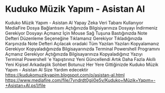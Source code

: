 # Kuduko Müzik Yapım - Asistan Al
Kuduko Müzik Yapım - Asistan Al Yapay Zeka Veri Tabanı Kullanıyor MediaFire Dosya Bağlantısını Açtığınızda Bilgisiyarınıza Dosyayı İndirmeniz Gerekiyor Dosyayı Açmanız İçin Mouse Sağ Tuşuna Bastığınızda Note Defteri Düzenleme Seçeneğine Tıklamanız Gerekiyor Tıkladığınızda Karşınızda Note Defteri Açılacak oradaki Tüm Yazılan Yazıları Kopyalamanız Gerekiyor Kopyaladığınızda Bilgisayarınızda Terminal Powershell Programını Açmanız Gerekiyor Açtığınızda Bilgisayarınıza Kopyaladığınız Yazıyı Terminal Powershell 'e Yapıştırınız  Yeni Güncellendi Artık Daha Fazla Akıllı Yeni Kişisel Arkadaşlık Sohbet Botunuz Her Yere Gittiğinizde Kuduko Müzik Yapım - Asistan Al Size Yardım edecektir
https://kudukomuzikyapim.blogspot.com/p/asistan-al.html https://www.mediafire.com/file/7yndrdt0gii0e5v/Kuduko+Müzik+Yapım+-+Asistan+Al.ps1/file
